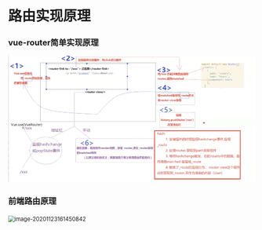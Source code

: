 # 路由实现原理

### vue-router简单实现原理

<img src="../../assets/vue/image-20201123161426895.png" alt="image-20201123161426895" style="zoom: 80%;" />

### 前端路由原理

<img src="C:\Users\c1539\AppData\Roaming\Typora\typora-user-images\image-20201123161450842.png" alt="image-20201123161450842" style="zoom: 80%;" />